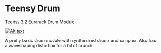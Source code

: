 # Teensy Drum
Teensy 3.2 Eurorack Drum Module

[![Alt text](https://img.youtube.com/vi/Oq041TmgRFw/0.jpg)](https://youtu.be/Oq041TmgRFw)

A pretty basic drum module with synthesized drums and samples. Also has a waveshaping distortion for a bit of crunch.
